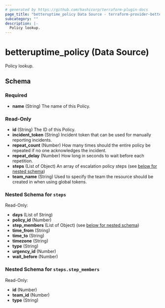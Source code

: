```yaml
---
# generated by https://github.com/hashicorp/terraform-plugin-docs
page_title: "betteruptime_policy Data Source - terraform-provider-better-uptime"
subcategory: ""
description: |-
  Policy lookup.
---
```


# betteruptime_policy (Data Source)

Policy lookup.



<!-- schema generated by tfplugindocs -->
## Schema

### Required

- **name** (String) The name of this Policy.

### Read-Only

- **id** (String) The ID of this Policy.
- **incident_token** (String) Incident token that can be used for manually reporting incidents.
- **repeat_count** (Number) How many times should the entire policy be repeated if no one acknowledges the incident.
- **repeat_delay** (Number) How long in seconds to wait before each repetition.
- **steps** (List of Object) An array of escalation policy steps (see [below for nested schema](#nestedatt--steps))
- **team_name** (String) Used to specify the team the resource should be created in when using global tokens.

<a id="nestedatt--steps"></a>
### Nested Schema for `steps`

Read-Only:

- **days** (List of String)
- **policy_id** (Number)
- **step_members** (List of Object) (see [below for nested schema](#nestedobjatt--steps--step_members))
- **time_from** (String)
- **time_to** (String)
- **timezone** (String)
- **type** (String)
- **urgency_id** (Number)
- **wait_before** (Number)

<a id="nestedobjatt--steps--step_members"></a>
### Nested Schema for `steps.step_members`

Read-Only:

- **id** (Number)
- **team_id** (Number)
- **type** (String)


